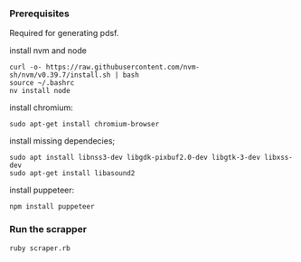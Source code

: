 ### Prerequisites

Required for generating pdsf.

install nvm and node 

    curl -o- https://raw.githubusercontent.com/nvm-sh/nvm/v0.39.7/install.sh | bash
    source ~/.bashrc
    nv install node

install chromium:

    sudo apt-get install chromium-browser

install missing dependecies;

    sudo apt install libnss3-dev libgdk-pixbuf2.0-dev libgtk-3-dev libxss-dev
    sudo apt-get install libasound2

install puppeteer:

    npm install puppeteer

### Run the scrapper

    ruby scraper.rb

